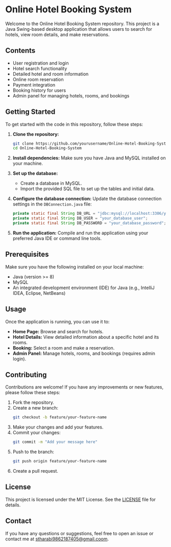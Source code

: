 # Online Hotel Booking System

Welcome to the Online Hotel Booking System repository. This project is a Java Swing-based desktop application that allows users to search for hotels, view room details, and make reservations.

## Contents

- User registration and login
- Hotel search functionality
- Detailed hotel and room information
- Online room reservation
- Payment integration
- Booking history for users
- Admin panel for managing hotels, rooms, and bookings

## Getting Started

To get started with the code in this repository, follow these steps:

1. **Clone the repository:**
    ```bash
    git clone https://github.com/yourusername/Online-Hotel-Booking-System.git
    cd Online-Hotel-Booking-System
    ```

2. **Install dependencies:**
    Make sure you have Java and MySQL installed on your machine.

3. **Set up the database:**
   - Create a database in MySQL.
   - Import the provided SQL file to set up the tables and initial data.

4. **Configure the database connection:**
    Update the database connection settings in the `DBConnection.java` file:
    ```java
    private static final String DB_URL = "jdbc:mysql://localhost:3306/your_database_name";
    private static final String DB_USER = "your_database_user";
    private static final String DB_PASSWORD = "your_database_password";
    ```

5. **Run the application:**
    Compile and run the application using your preferred Java IDE or command line tools.

## Prerequisites

Make sure you have the following installed on your local machine:

- Java (version >= 8)
- MySQL
- An integrated development environment (IDE) for Java (e.g., IntelliJ IDEA, Eclipse, NetBeans)

## Usage

Once the application is running, you can use it to:

- **Home Page:** Browse and search for hotels.
- **Hotel Details:** View detailed information about a specific hotel and its rooms.
- **Booking:** Select a room and make a reservation.
- **Admin Panel:** Manage hotels, rooms, and bookings (requires admin login).

## Contributing

Contributions are welcome! If you have any improvements or new features, please follow these steps:

1. Fork the repository.
2. Create a new branch:
    ```bash
    git checkout -b feature/your-feature-name
    ```
3. Make your changes and add your features.
4. Commit your changes:
    ```bash
    git commit -m "Add your message here"
    ```
5. Push to the branch:
    ```bash
    git push origin feature/your-feature-name
    ```
6. Create a pull request.

## License

This project is licensed under the MIT License. See the [LICENSE](LICENSE) file for details.

## Contact

If you have any questions or suggestions, feel free to open an issue or contact me at [stharabi9862187405@gmail.coom](mailto:your-email@example.com).

